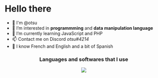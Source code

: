 # **Hello there**
- 🙌 I'm @otsu
- 👀 I’m interested in **programmming** and **data manipulation language**
- 🌱 I’m currently learning JavaScript and PHP
- 📫 Contact me on Discord *otsu#4214*
- 🌙 I know French and English and a bit of Spanish

<h3 align="center">
Languages and softwares that I use
</h3>
<p align="center">

  <a href="https://skillicons.dev">
  
  <img src="https://skillicons.dev/icons?i=html,git,css,c,discord,ps,vscode,py,java,linux,php," />
  
  </a>
</p>
  



